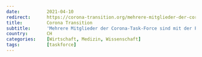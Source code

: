 ```yaml
---
date:          2021-04-10
redirect:      https://corona-transition.org/mehrere-mitglieder-der-corona-task-force-sind-mit-der-pharmaindustrie-eng
title:         Corona Transition
subtitle:      'Mehrere Mitglieder der Corona-Task-Force sind mit der Pharmaindustrie eng verstrickt'
country:       CH
categories:    [Wirtschaft, Medizin, Wissenschaft]
tags:          [taskforce]
---
```

